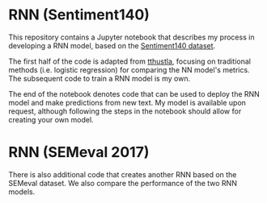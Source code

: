 # RNN (Sentiment140)

This repository contains a Jupyter notebook that describes my process in developing a RNN model, based on the [Sentiment140 dataset](https://www.kaggle.com/datasets/kazanova/sentiment140). 

The first half of the code is adapted from [tthustla](https://github.com/tthustla/twitter_sentiment_analysis_part1/), focusing on traditional methods (i.e. logistic regression) for comparing the NN model's metrics. The subsequent code to train a RNN model is my own.

The end of the notebook denotes code that can be used to deploy the RNN model and make predictions from new text. My model is available upon request, although following the steps in the notebook should allow for creating your own model.

# RNN (SEMeval 2017)

There is also additional code that creates another RNN based on the SEMeval dataset. We also compare the performance of the two RNN models.
